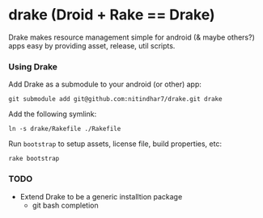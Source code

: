 drake (Droid + Rake == Drake)
=============================

Drake makes resource management simple for android (& maybe others?) apps easy by providing asset, release, util scripts.

### Using Drake

Add Drake as a submodule to your android (or other) app:

    git submodule add git@github.com:nitindhar7/drake.git drake

Add the following symlink:

    ln -s drake/Rakefile ./Rakefile

Run `bootstrap` to setup assets, license file, build properties, etc:

    rake bootstrap

### TODO

- Extend Drake to be a generic installtion package
  - git bash completion
